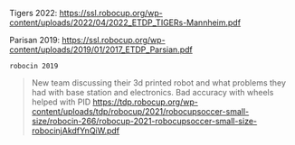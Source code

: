 Tigers 2022:
https://ssl.robocup.org/wp-content/uploads/2022/04/2022_ETDP_TIGERs-Mannheim.pdf

Parisan 2019:
https://ssl.robocup.org/wp-content/uploads/2019/01/2017_ETDP_Parsian.pdf

`robocin 2019`
> New team discussing their 3d printed robot and what problems they had with base station and electronics. Bad accuracy with wheels helped with PID 
https://tdp.robocup.org/wp-content/uploads/tdp/robocup/2021/robocupsoccer-small-size/robocin-266/robocup-2021-robocupsoccer-small-size-robocinjAkdfYnQiW.pdf


